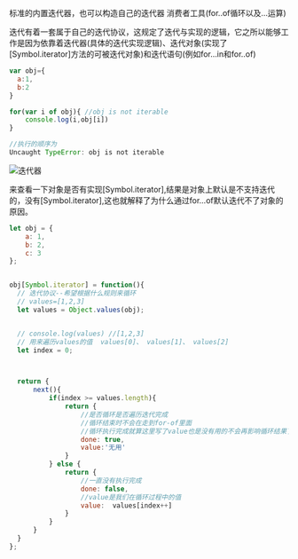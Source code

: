 标准的内置迭代器，也可以构造自己的迭代器
消费者工具(for..of循环以及...运算)



迭代有着一套属于自己的迭代协议，这规定了迭代与实现的逻辑，它之所以能够工作是因为依靠着迭代器(具体的迭代实现逻辑)、迭代对象(实现了[Symbol.iterator]方法的可被迭代对象)和迭代语句(例如for...in和for..of)


```js
var obj={
  a:1,
  b:2
}

for(var i of obj){ //obj is not iterable
    console.log(i,obj[i])
}

//执行的顺序为
Uncaught TypeError: obj is not iterable
```

![迭代器](https://tva1.sinaimg.cn/large/0081Kckwgy1gkjzsfqf2gj30u00yjdhr.jpg)

来查看一下对象是否有实现[Symbol.iterator],结果是对象上默认是不支持迭代的，没有[Symbol.iterator],这也就解释了为什么通过for...of默认迭代不了对象的原因。


```js
let obj = {
    a: 1,
    b: 2,
    c: 3
};


obj[Symbol.iterator] = function(){
  // 迭代协议--希望根据什么规则来循环
  // values=[1,2,3]
  let values = Object.values(obj);


  // console.log(values) //[1,2,3]
  // 用来遍历values的值  values[0]、 values[1]、 values[2]
  let index = 0;



  return {
      next(){
          if(index >= values.length){
              return {
                  //是否循环是否遍历迭代完成
                  //循环结束时不会在走到for-of里面
                  //循环执行完成就算这里写了value也是没有用的不会再影响循环结果了
                  done: true,
                  value:'无用'
              }
          } else {
              return {
                  //一直没有执行完成
                  done: false,
                  //value是我们在循环过程中的值
                  value:  values[index++]
              }
          }
      }
  }
};


```